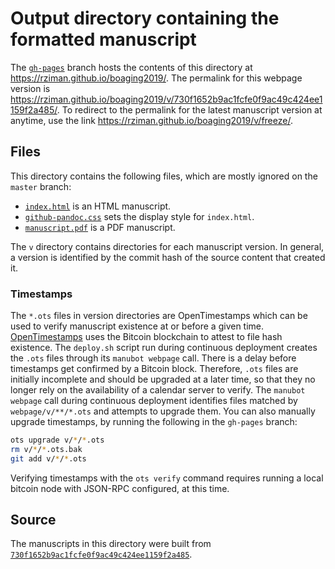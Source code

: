 # Output directory containing the formatted manuscript

The [`gh-pages`](https://github.com/rziman/boaging2019/tree/gh-pages) branch hosts the contents of this directory at https://rziman.github.io/boaging2019/.
The permalink for this webpage version is https://rziman.github.io/boaging2019/v/730f1652b9ac1fcfe0f9ac49c424ee1159f2a485/.
To redirect to the permalink for the latest manuscript version at anytime, use the link https://rziman.github.io/boaging2019/v/freeze/.

## Files

This directory contains the following files, which are mostly ignored on the `master` branch:

+ [`index.html`](index.html) is an HTML manuscript.
+ [`github-pandoc.css`](github-pandoc.css) sets the display style for `index.html`.
+ [`manuscript.pdf`](manuscript.pdf) is a PDF manuscript.

The `v` directory contains directories for each manuscript version.
In general, a version is identified by the commit hash of the source content that created it.

### Timestamps

The `*.ots` files in version directories are OpenTimestamps which can be used to verify manuscript existence at or before a given time.
[OpenTimestamps](https://opentimestamps.org/) uses the Bitcoin blockchain to attest to file hash existence.
The `deploy.sh` script run during continuous deployment creates the `.ots` files through its `manubot webpage` call.
There is a delay before timestamps get confirmed by a Bitcoin block.
Therefore, `.ots` files are initially incomplete and should be upgraded at a later time, so that they no longer rely on the availability of a calendar server to verify.
The `manubot webpage` call during continuous deployment identifies files matched by `webpage/v/**/*.ots` and attempts to upgrade them.
You can also manually upgrade timestamps, by running the following in the `gh-pages` branch:

```sh
ots upgrade v/*/*.ots
rm v/*/*.ots.bak
git add v/*/*.ots
```

Verifying timestamps with the `ots verify` command requires running a local bitcoin node with JSON-RPC configured, at this time.

## Source

The manuscripts in this directory were built from
[`730f1652b9ac1fcfe0f9ac49c424ee1159f2a485`](https://github.com/rziman/boaging2019/commit/730f1652b9ac1fcfe0f9ac49c424ee1159f2a485).
